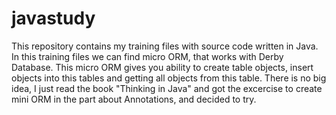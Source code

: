 # javastudy

This repository contains my training files with source code written in Java.
In this training files we can find micro ORM, that works with Derby Database.
This micro ORM gives you ability to create table objects, insert objects into this tables and getting all objects from this table.
There is no big idea, I just read the book "Thinking in Java" and got the excercise to create mini ORM in the part about Annotations, and decided to try. 
